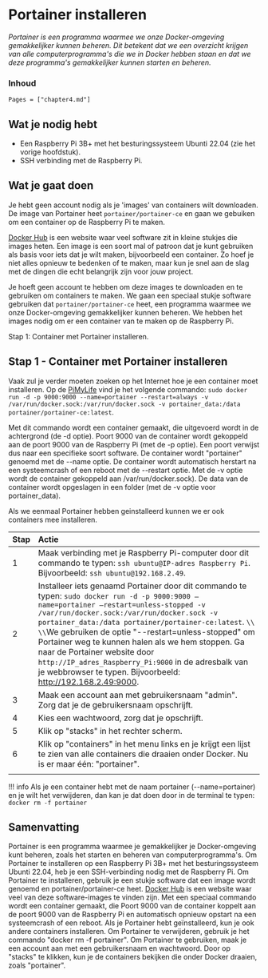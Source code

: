 # Portainer installeren

*Portainer is een programma waarmee we onze Docker-omgeving gemakkelijker kunnen beheren. Dit betekent dat we een overzicht krijgen van alle computerprogramma's die we in Docker hebben staan en dat we deze programma's gemakkelijker kunnen starten en beheren.*

### Inhoud

```@contents
Pages = ["chapter4.md"]
```

## Wat je nodig hebt

- Een Raspberry Pi 3B+ met het besturingssysteem Ubunti 22.04 (zie het vorige hoofdstuk).
- SSH verbinding met de Raspberry Pi.

## Wat je gaat doen

Je hebt geen account nodig als je 'images' van containers wilt downloaden. De image van Portainer heet `portainer/portainer-ce` en gaan we gebuiken om een container op de Raspberry Pi te maken.

[Docker Hub](https://hub.docker.com/) is een website waar veel software zit in kleine stukjes die images heten. Een image is een soort mal of patroon dat je kunt gebruiken als basis voor iets dat je wilt maken, bijvoorbeeld een container. Zo hoef je niet alles opnieuw te bedenken of te maken, maar kun je snel aan de slag met de dingen die echt belangrijk zijn voor jouw project.

Je hoeft geen account te hebben om deze images te downloaden en te gebruiken om containers te maken. We gaan een speciaal stukje software gebruiken dat `portainer/portainer-ce` heet, een programma waarmee we onze Docker-omgeving gemakkelijker kunnen beheren. We hebben het images nodig om er een container van te maken op de Raspberry Pi.

Stap 1: Container met Portainer installeren.

## Stap 1 - Container met Portainer installeren

Vaak zul je verder moeten zoeken op het Internet hoe je een container moet installeren. Op de [PiMyLife](https://pimylifeup.com/raspberry-pi-portainer/) vind je het volgende commando: `sudo docker run -d -p 9000:9000 --name=portainer --restart=always -v /var/run/docker.sock:/var/run/docker.sock -v portainer_data:/data portainer/portainer-ce:latest`.

Met dit commando wordt een container gemaakt, die uitgevoerd wordt in de achtergrond (de -d optie). Poort 9000 van de container wordt gekoppeld aan de poort 9000 van de Raspberry Pi (met de -p optie). Een poort verwijst dus naar een specifieke soort software. De container wordt "portainer" genoemd met de --name optie. De container wordt automatisch herstart na een systeemcrash of een reboot met de --restart optie. Met de -v optie wordt de container gekoppeld aan /var/run/docker.sock). De data van de container wordt opgeslagen in een folder (met de -v optie voor portainer_data).

Als we eenmaal Portainer hebben geinstalleerd kunnen we er ook containers mee installeren.

|Stap        | Actie      |
|:---------- | :---------- |
| 1 | Maak verbinding met je Raspberry Pi-computer door dit commando te typen: `ssh ubuntu@IP-adres Raspberry Pi`. Bijvoorbeeld: `ssh ubuntu@192.168.2.49`. |
| 2 | Installeer iets genaamd Portainer door dit commando te typen: `sudo docker run -d -p 9000:9000 –name=portainer –restart=unless-stopped -v /var/run/docker.sock:/var/run/docker.sock -v portainer_data:/data portainer/portainer-ce:latest`. ``\\`` ``\\``We gebruiken de optie "--restart=unless-stopped" om Portainer weg te kunnen halen als we hem stoppen. Ga naar de Portainer website door `http://IP_adres_Raspberry_Pi:9000` in de adresbalk van je webbrowser te typen. Bijvoorbeeld: http://192.168.2.49:9000. |
| 3 | Maak een account aan met gebruikersnaam "admin". Zorg dat je de gebruikersnaam opschrijft. |
| 4 | Kies een wachtwoord, zorg dat je opschrijft. |
| 5 | Klik op "stacks" in het rechter scherm. |
| 6 | Klik op "containers" in het menu links en je krijgt een lijst te zien van alle containers die draaien onder Docker. Nu is er maar één: "portainer". |
||

!!! info
    Als je een container hebt met de naam portainer (\-\-name=portainer) en je wilt het verwijderen, dan kan je dat doen door in de terminal te typen:
    ```
    docker rm -f portainer
    ```

## Samenvatting

Portainer is een programma waarmee je gemakkelijker je Docker-omgeving kunt beheren, zoals het starten en beheren van computerprogramma's. Om Portainer te installeren op een Raspberry Pi 3B+ met het besturingssysteem Ubunti 22.04, heb je een SSH-verbinding nodig met de Raspberry Pi. Om Portainer te installeren, gebruik je een stukje software dat een image wordt genoemd en portainer/portainer-ce heet. [Docker Hub](https://hub.docker.com/) is een website waar veel van deze software-images te vinden zijn. Met een speciaal commando wordt een container gemaakt, die Poort 9000 van de container koppelt aan de poort 9000 van de Raspberry Pi en automatisch opnieuw opstart na een systeemcrash of een reboot. Als je Portainer hebt geïnstalleerd, kun je ook andere containers installeren. Om Portainer te verwijderen, gebruik je het commando "docker rm -f portainer". Om Portainer te gebruiken, maak je een account aan met een gebruikersnaam en wachtwoord. Door op "stacks" te klikken, kun je de containers bekijken die onder Docker draaien, zoals "portainer".